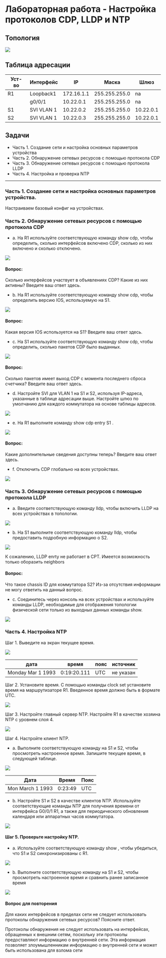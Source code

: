 # Лабораторная работа - Настройка протоколов CDP, LLDP и NTP

## Топология

![](https://github.com/Despirant/Desp_Labs/blob/main/pics/Labs13topology.PNG)

## Таблица адресации

| Уст-во  | Интерфейс  | IP  | Маска  | Шлюз  |
|---|---|---|---|---|
| R1  | Loopback1  | 172.16.1.1  | 255.255.255.0  | na  |
|   | g0/0/1  | 10.22.0.1  | 255.255.255.0  | na  |
| S1  | SVI VLAN 1  | 10.22.0.2  | 255.255.255.0  | 10.22.0.1  |
| S2  | SVI VLAN 1  | 10.22.0.3  | 255.255.255.0  | 10.22.0.1  |

## Задачи
 - Часть 1. Создание сети и настройка основных параметров устройства
 - Часть 2. Обнаружение сетевых ресурсов с помощью протокола CDP
 - Часть 3. Обнаружение сетевых ресурсов с помощью протокола LLDP
 - Часть 4. Настройка и проверка NTP

____

### Часть 1. Создание сети и настройка основных параметров устройства.

Настраиваем базовый конфиг на устройствах.

### Часть 2. Обнаружение сетевых ресурсов с помощью протокола CDP

 - a.	На R1 используйте соответствующую команду show cdp, чтобы определить, сколько интерфейсов включено CDP, сколько из них включено и сколько отключено.

![](https://github.com/Despirant/Desp_Labs/blob/main/pics/Labs13_1.PNG)


 
#### Вопрос:
Сколько интерфейсов участвует в объявлениях CDP? Какие из них активны?
Введите ваш ответ здесь.
 
 - b.	На R1 используйте соответствующую команду show cdp, чтобы определить версию IOS, используемую на S1.

![](https://github.com/Despirant/Desp_Labs/blob/main/pics/Labs13_2.PNG)



#### Вопрос:
Какая версия IOS используется на  S1?
Введите ваш ответ здесь.
 
 - c.	На S1 используйте соответствующую команду show cdp, чтобы определить, сколько пакетов CDP было выданных.

![](https://github.com/Despirant/Desp_Labs/blob/main/pics/Labs13_3TraficNo.PNG)


#### Вопрос:
Сколько пакетов имеет выход CDP с момента последнего сброса счетчика?
Введите ваш ответ здесь.
 
 - d.	Настройте SVI для VLAN 1 на S1 и S2, используя IP-адреса, указанные в таблице адресации выше. Настройте шлюз по умолчанию для каждого коммутатора на основе таблицы адресов.

![](https://github.com/Despirant/Desp_Labs/blob/main/pics/Labs13_4.PNG)

 
 - e.	На R1 выполните команду show cdp entry S1 .

![](https://github.com/Despirant/Desp_Labs/blob/main/pics/Labs10Topology.PNG)

#### Вопрос:
Какие дополнительные сведения доступны теперь?
Введите ваш ответ здесь.
 

 - f.	Отключить CDP глобально на всех устройствах. 
 
![](https://github.com/Despirant/Desp_Labs/blob/main/pics/Labs13_5.PNG)


### Часть 3. Обнаружение сетевых ресурсов с помощью протокола LLDP

 - a.	Введите соответствующую команду lldp, чтобы включить LLDP на всех устройствах в топологии.

![](https://github.com/Despirant/Desp_Labs/blob/main/pics/Labs13_6.PNG)


 - b.	На S1 выполните соответствующую команду lldp, чтобы предоставить подробную информацию о S2.

![](https://github.com/Despirant/Desp_Labs/blob/main/pics/Labs13_7.PNG)


К сожалению, LLDP enrty не работает в CPT. 
Имеется возможность только оборазить neighbors


#### Вопрос:
Что такое chassis ID  для коммутатора S2?
 Из-за отсутствия информации не могу ответить на данный вопрос. 

 - c.	Соединитесь через консоль на всех устройствах и используйте команды LLDP, необходимые для отображения топологии физической сети только из выходных данных команды show.

![](https://github.com/Despirant/Desp_Labs/blob/main/pics/Labs13_8_LLDPR1.PNG)

 
### Часть 4. Настройка NTP

Шаг 1. Выведите на экран текущее время.

![](https://github.com/Despirant/Desp_Labs/blob/main/pics/Labs13_9_clockdetail1.PNG)

| дата  | время  | пояс  | источник  |
|---|---|---|---|
| Monday Mar 1 1993  | 0:19:20.111  | UTC  | не указан  |
			
Шаг 2. Установите время.
С помощью команды clock set установите время на маршрутизаторе R1. Введенное время должно быть в формате UTC. 

![](https://github.com/Despirant/Desp_Labs/blob/main/pics/Labs13_9_clockSet.PNG)
 
Шаг 3. Настройте главный сервер NTP.
Настройте R1 в качестве хозяина NTP с уровнем слоя 4.

![](https://github.com/Despirant/Desp_Labs/blob/main/pics/Labs10Topology.PNG)

 
Шаг 4. Настройте клиент NTP.
- a.	Выполните соответствующую команду на S1 и S2, чтобы просмотреть настроенное время. Запишите текущее время,  в следующей таблице.

![](https://github.com/Despirant/Desp_Labs/blob/main/pics/Labs13_9_S2clockdetail1.PNG)

| Дата  | Время  | Пояс  |
|---|---|---|
| Mon March 1 1993  | 0:23:49  | UTC  |

		
 - b.	Настройте S1 и S2 в качестве клиентов NTP. Используйте соответствующие команды NTP для получения времени от интерфейса G0/0/1 R1, а также для периодического обновления календаря или аппаратных часов коммутатора.

![](https://github.com/Despirant/Desp_Labs/blob/main/pics/Labs13_10.PNG)


#### Шаг 5. Проверьте настройку NTP.
 - a.	Используйте соответствующую команду show , чтобы убедиться, что S1 и S2 синхронизированы с R1.

![](https://github.com/Despirant/Desp_Labs/blob/main/pics/Labs13_11.PNG)


 - b.	Выполните соответствующую команду на S1 и S2, чтобы просмотреть настроенное время и сравнить ранее записанное время

![](https://github.com/Despirant/Desp_Labs/blob/main/pics/Labs13_12.PNG)


#### Вопрос для повторения
Для каких интерфейсов в пределах сети не следует использовать протоколы обнаружения сетевых ресурсов? Поясните ответ.

Протоколы обнаружения не следует использовать на интерфейсах, обращенных к внешним сетям, поскольку эти протоколы предоставляют информацию о внутренней сети. Эта информация позволяет злоумышленникам информацию о внутренней сети и может быть использована для взлома сети


